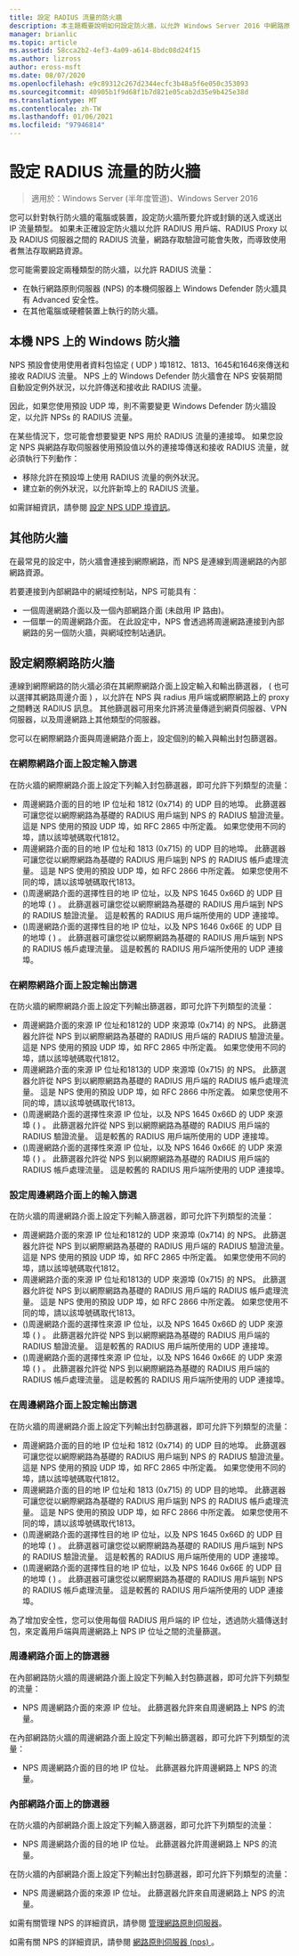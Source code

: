 ```yaml
---
title: 設定 RADIUS 流量的防火牆
description: 本主題概要說明如何設定防火牆，以允許 Windows Server 2016 中網路原則伺服器的 RADIUS 流量。
manager: brianlic
ms.topic: article
ms.assetid: 58cca2b2-4ef3-4a09-a614-8bdc08d24f15
ms.author: lizross
author: eross-msft
ms.date: 08/07/2020
ms.openlocfilehash: e9c89312c267d2344ecfc3b48a5f6e050c353093
ms.sourcegitcommit: 40905b1f9d68f1b7d821e05cab2d35e9b425e38d
ms.translationtype: MT
ms.contentlocale: zh-TW
ms.lasthandoff: 01/06/2021
ms.locfileid: "97946814"
---
```

# <a name="configure-firewalls-for-radius-traffic"></a>設定 RADIUS 流量的防火牆

>適用於：Windows Server (半年度管道)、Windows Server 2016

您可以針對執行防火牆的電腦或裝置，設定防火牆所要允許或封鎖的送入或送出 IP 流量類型。 如果未正確設定防火牆以允許 RADIUS 用戶端、RADIUS Proxy 以及 RADIUS 伺服器之間的 RADIUS 流量，網路存取驗證可能會失敗，而導致使用者無法存取網路資源。

您可能需要設定兩種類型的防火牆，以允許 RADIUS 流量：

- 在執行網路原則伺服器 (NPS) 的本機伺服器上 Windows Defender 防火牆具有 Advanced 安全性。
- 在其他電腦或硬體裝置上執行的防火牆。

## <a name="windows-firewall-on-the-local-nps"></a>本機 NPS 上的 Windows 防火牆

NPS 預設會使用使用者資料包協定 \( UDP \) 埠1812、1813、1645和1646來傳送和接收 RADIUS 流量。 NPS 上的 Windows Defender 防火牆會在 NPS 安裝期間自動設定例外狀況，以允許傳送和接收此 RADIUS 流量。

因此，如果您使用預設 UDP 埠，則不需要變更 Windows Defender 防火牆設定，以允許 NPSs 的 RADIUS 流量。

在某些情況下，您可能會想要變更 NPS 用於 RADIUS 流量的連接埠。 如果您設定 NPS 與網路存取伺服器使用預設值以外的連接埠傳送和接收 RADIUS 流量，就必須執行下列動作：

- 移除允許在預設埠上使用 RADIUS 流量的例外狀況。
- 建立新的例外狀況，以允許新埠上的 RADIUS 流量。

如需詳細資訊，請參閱 [設定 NPS UDP 埠資訊](nps-udp-ports-configure.md)。

## <a name="other-firewalls"></a>其他防火牆

在最常見的設定中，防火牆會連接到網際網路，而 NPS 是連線到周邊網路的內部網路資源。

若要連接到內部網路中的網域控制站，NPS 可能具有：

- 一個周邊網路介面以及一個內部網路介面 (未啟用 IP 路由)。
- 一個單一的周邊網路介面。 在此設定中，NPS 會透過將周邊網路連接到內部網路的另一個防火牆，與網域控制站通訊。

## <a name="configuring-the-internet-firewall"></a>設定網際網路防火牆

連線到網際網路的防火牆必須在其網際網路介面上設定輸入和輸出篩選器， \( 也可以選擇其網路周邊介面 \) ，以允許在 NPS 與 radius 用戶端或網際網路上的 proxy 之間轉送 RADIUS 訊息。 其他篩選器可用來允許將流量傳遞到網頁伺服器、VPN 伺服器，以及周邊網路上其他類型的伺服器。

您可以在網際網路介面與周邊網路介面上，設定個別的輸入與輸出封包篩選器。

### <a name="configure-input-filters-on-the-internet-interface"></a>在網際網路介面上設定輸入篩選

在防火牆的網際網路介面上設定下列輸入封包篩選器，即可允許下列類型的流量：

- 周邊網路介面的目的地 IP 位址和 1812 (0x714) 的 UDP 目的地埠。  此篩選器可讓您從以網際網路為基礎的 RADIUS 用戶端到 NPS 的 RADIUS 驗證流量。 這是 NPS 使用的預設 UDP 埠，如 RFC 2865 中所定義。 如果您使用不同的埠，請以該埠號碼取代1812。
- 周邊網路介面的目的地 IP 位址和 1813 (0x715) 的 UDP 目的地埠。 此篩選器可讓您從以網際網路為基礎的 RADIUS 用戶端到 NPS 的 RADIUS 帳戶處理流量。 這是 NPS 使用的預設 UDP 埠，如 RFC 2866 中所定義。 如果您使用不同的埠，請以該埠號碼取代1813。
- \(\)周邊網路介面的選擇性目的地 IP 位址，以及 NPS 1645 0x66D 的 UDP 目的地埠 \( \) 。 此篩選器可讓您從以網際網路為基礎的 RADIUS 用戶端到 NPS 的 RADIUS 驗證流量。 這是較舊的 RADIUS 用戶端所使用的 UDP 連接埠。
- \(\)周邊網路介面的選擇性目的地 IP 位址，以及 NPS 1646 0x66E 的 UDP 目的地埠 \( \) 。 此篩選器可讓您從以網際網路為基礎的 RADIUS 用戶端到 NPS 的 RADIUS 帳戶處理流量。 這是較舊的 RADIUS 用戶端所使用的 UDP 連接埠。

### <a name="configure-output-filters-on-the-internet-interface"></a>在網際網路介面上設定輸出篩選

在防火牆的網際網路介面上設定下列輸出篩選器，即可允許下列類型的流量：

- 周邊網路介面的來源 IP 位址和1812的 UDP 來源埠 (0x714) 的 NPS。 此篩選器允許從 NPS 到以網際網路為基礎的 RADIUS 用戶端的 RADIUS 驗證流量。 這是 NPS 使用的預設 UDP 埠，如 RFC 2865 中所定義。 如果您使用不同的埠，請以該埠號碼取代1812。
- 周邊網路介面的來源 IP 位址和1813的 UDP 來源埠 (0x715) 的 NPS。 此篩選器允許從 NPS 到以網際網路為基礎的 RADIUS 用戶端的 RADIUS 帳戶處理流量。 這是 NPS 使用的預設 UDP 埠，如 RFC 2866 中所定義。 如果您使用不同的埠，請以該埠號碼取代1813。
- \(\)周邊網路介面的選擇性來源 IP 位址，以及 NPS 1645 0x66D 的 UDP 來源埠 \( \) 。 此篩選器允許從 NPS 到以網際網路為基礎的 RADIUS 用戶端的 RADIUS 驗證流量。 這是較舊的 RADIUS 用戶端所使用的 UDP 連接埠。
- \(\)周邊網路介面的選擇性來源 IP 位址，以及 NPS 1646 0x66E 的 UDP 來源埠 \( \) 。 此篩選器允許從 NPS 到以網際網路為基礎的 RADIUS 用戶端的 RADIUS 帳戶處理流量。 這是較舊的 RADIUS 用戶端所使用的 UDP 連接埠。

### <a name="configure-input-filters-on-the-perimeter-network-interface"></a>設定周邊網路介面上的輸入篩選

在防火牆的周邊網路介面上設定下列輸入篩選器，即可允許下列類型的流量：

- 周邊網路介面的來源 IP 位址和1812的 UDP 來源埠 (0x714) 的 NPS。 此篩選器允許從 NPS 到以網際網路為基礎的 RADIUS 用戶端的 RADIUS 驗證流量。 這是 NPS 使用的預設 UDP 埠，如 RFC 2865 中所定義。 如果您使用不同的埠，請以該埠號碼取代1812。
- 周邊網路介面的來源 IP 位址和1813的 UDP 來源埠 (0x715) 的 NPS。 此篩選器允許從 NPS 到以網際網路為基礎的 RADIUS 用戶端的 RADIUS 帳戶處理流量。 這是 NPS 使用的預設 UDP 埠，如 RFC 2866 中所定義。 如果您使用不同的埠，請以該埠號碼取代1813。
- \(\)周邊網路介面的選擇性來源 IP 位址，以及 NPS 1645 0x66D 的 UDP 來源埠 \( \) 。 此篩選器允許從 NPS 到以網際網路為基礎的 RADIUS 用戶端的 RADIUS 驗證流量。 這是較舊的 RADIUS 用戶端所使用的 UDP 連接埠。
- \(\)周邊網路介面的選擇性來源 IP 位址，以及 NPS 1646 0x66E 的 UDP 來源埠 \( \) 。 此篩選器允許從 NPS 到以網際網路為基礎的 RADIUS 用戶端的 RADIUS 帳戶處理流量。 這是較舊的 RADIUS 用戶端所使用的 UDP 連接埠。

### <a name="configure-output-filters-on-the-perimeter-network-interface"></a>在周邊網路介面上設定輸出篩選

在防火牆的周邊網路介面上設定下列輸出封包篩選器，即可允許下列類型的流量：

- 周邊網路介面的目的地 IP 位址和 1812 (0x714) 的 UDP 目的地埠。 此篩選器可讓您從以網際網路為基礎的 RADIUS 用戶端到 NPS 的 RADIUS 驗證流量。 這是 NPS 使用的預設 UDP 埠，如 RFC 2865 中所定義。 如果您使用不同的埠，請以該埠號碼取代1812。
- 周邊網路介面的目的地 IP 位址和 1813 (0x715) 的 UDP 目的地埠。 此篩選器可讓您從以網際網路為基礎的 RADIUS 用戶端到 NPS 的 RADIUS 帳戶處理流量。 這是 NPS 使用的預設 UDP 埠，如 RFC 2866 中所定義。 如果您使用不同的埠，請以該埠號碼取代1813。
- \(\)周邊網路介面的選擇性目的地 IP 位址，以及 NPS 1645 0x66D 的 UDP 目的地埠 \( \) 。 此篩選器可讓您從以網際網路為基礎的 RADIUS 用戶端到 NPS 的 RADIUS 驗證流量。 這是較舊的 RADIUS 用戶端所使用的 UDP 連接埠。
- \(\)周邊網路介面的選擇性目的地 IP 位址，以及 NPS 1646 0x66E 的 UDP 目的地埠 \( \) 。 此篩選器可讓您從以網際網路為基礎的 RADIUS 用戶端到 NPS 的 RADIUS 帳戶處理流量。 這是較舊的 RADIUS 用戶端所使用的 UDP 連接埠。

為了增加安全性，您可以使用每個 RADIUS 用戶端的 IP 位址，透過防火牆傳送封包，來定義用戶端與周邊網路上 NPS IP 位址之間的流量篩選。

### <a name="filters-on-the-perimeter-network-interface"></a>周邊網路介面上的篩選器

在內部網路防火牆的周邊網路介面上設定下列輸入封包篩選器，即可允許下列類型的流量：

- NPS 周邊網路介面的來源 IP 位址。 此篩選器允許來自周邊網路上 NPS 的流量。

在內部網路防火牆的周邊網路介面上設定下列輸出篩選器，即可允許下列類型的流量：

- NPS 周邊網路介面的目的地 IP 位址。 此篩選器允許周邊網路上 NPS 的流量。

### <a name="filters-on-the-intranet-interface"></a>內部網路介面上的篩選器

在防火牆的內部網路介面上設定下列輸入篩選器，即可允許下列類型的流量：

- NPS 周邊網路介面的目的地 IP 位址。 此篩選器允許周邊網路上 NPS 的流量。

在防火牆的內部網路介面上設定下列輸出封包篩選器，即可允許下列類型的流量：

- NPS 周邊網路介面的來源 IP 位址。 此篩選器允許來自周邊網路上 NPS 的流量。


如需有關管理 NPS 的詳細資訊，請參閱 [管理網路原則伺服器](nps-manage-top.md)。

如需有關 NPS 的詳細資訊，請參閱 [網路原則伺服器 (nps) ](nps-top.md)。




